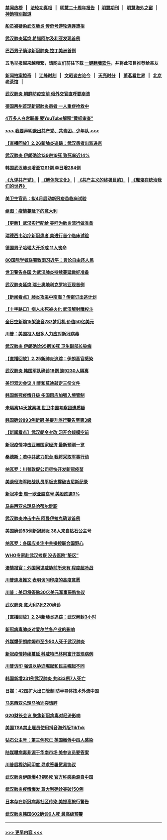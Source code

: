#### [禁闻热榜](热点新闻.md?=0)  &nbsp;&nbsp;|&nbsp;&nbsp; [法轮功真相](https://github.com/gfw-breaker/truth/blob/master/README.md?=0) &nbsp;&nbsp;|&nbsp;&nbsp; [明慧二十周年报告](https://github.com/gfw-breaker/mh-reports/blob/master/README.md?=0) &nbsp;&nbsp;|&nbsp;&nbsp;[明慧期刊](https://github.com/gfw-breaker/mh-qikan) &nbsp;&nbsp;|&nbsp;&nbsp; [明慧海外之窗](https://github.com/gfw-breaker/mh-news/blob/master/README.md?=0) &nbsp;&nbsp;|&nbsp;&nbsp; [神韵特别报道](https://github.com/gfw-breaker/mh-news/blob/master/shenyun.md?=0)
#### [船员被疑染武汉肺炎 传奇号游轮连连遭拒](../pages/nsc418/n11898226.md?t=02270431) 
#### [武汉肺炎延烧 希腊阿尔及利亚发现首例](../pages/nsc418/n11898021.md?t=02270431) 
#### [巴西男子确诊新冠肺炎 拉丁美洲首例](../pages/nsc418/n11898020.md?t=02270431) 
#### 五毛举报越来越频繁，请网友们前往下载 [一键翻墙软件](https://github.com/gfw-breaker/ssr-accounts)，并将此项目推荐给亲友
#### [新闻拍案惊奇](https://github.com/gfw-breaker/banned-news/blob/master/pages/link4.md) &nbsp;&nbsp;|&nbsp;&nbsp; [江峰时刻](https://github.com/gfw-breaker/banned-news/blob/master/pages/link4.md) &nbsp;&nbsp;|&nbsp;&nbsp; [文昭谈古论今](https://github.com/gfw-breaker/banned-news/blob/master/pages/link4.md) &nbsp;&nbsp;|&nbsp;&nbsp; [天亮时分](https://github.com/gfw-breaker/banned-news/blob/master/pages/link4.md) &nbsp;&nbsp;|&nbsp;&nbsp; [萧茗看世界](https://github.com/gfw-breaker/banned-news/blob/master/pages/link4.md) &nbsp;&nbsp;|&nbsp;&nbsp; [北京老茶馆](https://github.com/gfw-breaker/banned-news/blob/master/pages/link4.md) &nbsp;&nbsp;|&nbsp;&nbsp; 
#### [武汉肺炎 朝鲜防疫空前 俄外交官直呼要崩溃](../pages/nsc418/n11897857.md?t=02270431) 
#### [德国两州首现新冠肺炎患者 一人重症抢救中](../pages/nsc418/n11897548.md?t=02270431) 
#### [4万多人白宫联署 要YouTube解释“黄标审查”](../pages/nsc418/n11897803.md?t=02270431) 
#### [>>> 我要声明退出共产党、共青团、少年队 <<<](https://github.com/begood0513/goodnews/blob/master/quit/letter.md) 
#### [【直播回放】2.26新肺炎追踪：武汉患者出监进京](../pages/nsc418/n11897551.md?t=02270431) 
#### [武汉肺炎 伊朗确诊139宗19死 致死率近14%](../pages/nsc418/n11897547.md?t=02270431) 
#### [韩国武汉肺炎增至1261例 单日增284例](../pages/nsc418/n11897376.md?t=02270431) 
#### [《九评共产党》](https://github.com/begood0513/9ping.md/blob/master/README.md) &nbsp;|&nbsp; [《解体党文化》](../../../../jtdwh.md/blob/master/README.md)  &nbsp;|&nbsp; [《共产主义的终极目的》](../../../../gczydzjmd.md/blob/master/README.md) &nbsp;|&nbsp; [《魔鬼在统治我们的世界》](../../../../mgztzwmdsj.md/blob/master/README.md) 
#### [美卫生官员：拟4月启动新冠疫苗临床试验](../pages/nsc418/n11896357.md?t=02270431) 
#### [组图：疫情蔓延下的意大利](../pages/nsc418/n11894159.md?t=02270431) 
#### [【更新】武汉实行配给 美吁为肺炎流行做准备](../pages/nsc418/n11890652.md?t=02270431) 
#### [瑞德西韦治疗新冠患者 美进行首个临床试验](../pages/nsc418/n11895845.md?t=02270431) 
#### [德国男子哈瑙大开杀戒 11人丧命](../pages/nsc418/n11895317.md?t=02270431) 
#### [80国际学者联署致函习近平：言论自由还人民](../pages/nsc418/n11895601.md?t=02270431) 
#### [世卫警告各国 为武汉肺炎持续蔓延做好准备](../pages/nsc418/n11895336.md?t=02270431) 
#### [武汉肺炎延烧 瑞士奥地利克罗地亚现首例](../pages/nsc418/n11895444.md?t=02270431) 
#### [【新闻看点】肺炎攻进中南海？传密订出逃计划](../pages/nsc418/n11895448.md?t=02270431) 
#### [【十字路口】病人未死被火化 武汉解封曝权斗](../pages/nsc418/n11893784.md?t=02270431) 
#### [全日空新购15架波音787梦幻机 价值50亿美元](../pages/nsc418/n11895154.md?t=02270431) 
#### [川普：美国投入很多人力应对新冠病毒](../pages/nsc418/n11894977.md?t=02270431) 
#### [武汉肺炎 伊朗确诊95例16死 卫生副部长染病](../pages/nsc418/n11894906.md?t=02270431) 
#### [【直播回放】2.25新肺炎追踪：伊朗高官感染](../pages/nsc418/n11894749.md?t=02270431) 
#### [武汉肺炎 韩国军队确诊18例 逾9230人隔离](../pages/nsc418/n11894703.md?t=02270431) 
#### [美印双边会议 川普和莫迪敲定三份文件](../pages/nsc418/n11894247.md?t=02270431) 
#### [韩国新冠疫情升级 多国因应加强入境管制](../pages/nsc418/n11894334.md?t=02270431) 
#### [未隔离14天就离境 世卫中国考察团遭质疑](../pages/nsc418/n11893756.md?t=02270431) 
#### [韩国确诊893例新冠 美提升旅行警告至第3级](../pages/nsc418/n11893662.md?t=02270431) 
#### [【新闻看点】武汉朝令夕改 习开会规模空前](../pages/nsc418/n11892858.md?t=02270431) 
#### [新冠疫情冲击亚洲国家经济 最新预测一览](../pages/nsc418/n11893339.md?t=02270431) 
#### [桑德斯：若中共武力犯台 我将采取军事行动](../pages/nsc418/n11893282.md?t=02270431) 
#### [纳瓦罗：川普敦促公司尽快开发新冠疫苗](../pages/nsc418/n11893211.md?t=02270431) 
#### [美退役海军陆战队员平板支撑破吉尼斯纪录](../pages/nsc418/n11893022.md?t=02270431) 
#### [新冠冲击 周一欧亚股哀号 美股跌逾3%](../pages/nsc418/n11892648.md?t=02270431) 
#### [马来西亚总理马哈蒂尔辞职](../pages/nsc418/n11892792.md?t=02270431) 
#### [武汉肺炎冲击中东 阿曼伊拉克确诊首例](../pages/nsc418/n11892871.md?t=02270431) 
#### [美国确诊53例新冠肺炎 36人来自钻石公主号](../pages/nsc418/n11892877.md?t=02270431) 
#### [纳瓦罗：各国应关注中共操控联合国野心](../pages/nsc418/n11892856.md?t=02270431) 
#### [WHO专家赴武汉考察 没去医院“脏区”](../pages/nsc418/n11892736.md?t=02270431) 
#### [澳情报官：外国间谍威胁前所未有 程度超冷战](../pages/nsc418/n11892672.md?t=02270431) 
#### [川普连发推文 表明访问印度的高度意愿](../pages/nsc418/n11891927.md?t=02270431) 
#### [川普：美印将签逾30亿美元军事采购协议](../pages/nsc418/n11892494.md?t=02270431) 
#### [武汉肺炎 意大利7死220确诊](../pages/nsc418/n11892166.md?t=02270431) 
#### [【直播回放】2.24新肺炎追踪：武汉解封3小时](../pages/nsc418/n11892242.md?t=02270431) 
#### [新冠病毒肺炎对爱尔兰各产业的影响](../pages/nsc418/n11892328.md?t=02270431) 
#### [外媒爆伊朗库姆市至少50人死于武汉肺炎](../pages/nsc418/n11891996.md?t=02270431) 
#### [新冠疫情持续蔓延 科威特巴林阿富汗首现病例](../pages/nsc418/n11892052.md?t=02270431) 
#### [川普访印 强调以胁迫崛起和民主崛起不同](../pages/nsc418/n11891855.md?t=02270431) 
#### [韩国新增231例武汉肺炎 共833例7人死亡](../pages/nsc418/n11891919.md?t=02270431) 
#### [日媒：42国扩大出口管制 防半导体技术外流中国](../pages/nsc418/n11891730.md?t=02270431) 
#### [马来西亚总理马哈迪突请辞](../pages/nsc418/n11891521.md?t=02270431) 
#### [G20财长会议 聚焦新冠病毒对经济影响](../pages/nsc418/n11890400.md?t=02270431) 
#### [美国TSA禁止雇员使用抖音海外版TikTok](../pages/nsc418/n11890500.md?t=02270431) 
#### [钻石公主号：第三例死亡 英国撤侨中四人感染](../pages/nsc418/n11890293.md?t=02270431) 
#### [陆媒曝病毒非源于华南市场 美参议员要答案](../pages/nsc418/n11890306.md?t=02270431) 
#### [川普启程访问印度 寻求签署贸易协议](../pages/nsc418/n11890275.md?t=02270431) 
#### [武汉肺炎伊朗爆43例8死 官方称感染源自中国](../pages/nsc418/n11890128.md?t=02270431) 
#### [武汉肺炎疫情爆发 意大利确诊突破150例](../pages/nsc418/n11889926.md?t=02270431) 
#### [日本存在新冠病毒社区传染 美提高旅行警告](../pages/nsc418/n11889917.md?t=02270431) 
#### [武汉肺炎韩国602确诊6人死 最高级预警](../pages/nsc418/n11889715.md?t=02270431) 

----
#### [ >>> 更早内容 <<< ](../indexes/nsc418-earlier.md)
